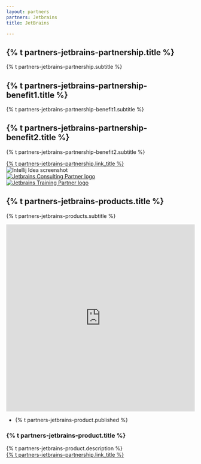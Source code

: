 ```yaml
---
layout: partners
partners: Jetbrains
title: JetBrains

---
```


<div class="container content-lg">
	<div class="title-v1">
		<h2>{% t partners-jetbrains-partnership.title %}</h2>
		<p>{% t partners-jetbrains-partnership.subtitle %}</p>
	</div>
	<div class="row">
		<div class="col-md-6 content-boxes-v3 margin-bottom-40">
			<div class="clearfix margin-bottom-30">
				<i class="icon-custom icon-md rounded-x icon-bg-u fa fa-check"></i>
				<div class="content-boxes-in-v3">
					<h2 class="heading-sm">{% t partners-jetbrains-partnership-benefit1.title %}</h2>
					<p>{% t partners-jetbrains-partnership-benefit1.subtitle %}</p>
				</div>
			</div>
			<div class="clearfix margin-bottom-30">
				<i class="icon-custom icon-md rounded-x icon-bg-u fa fa-check"></i>
				<div class="content-boxes-in-v3">
					<h2 class="heading-sm">{% t partners-jetbrains-partnership-benefit2.title %}</h2>
					<p>{% t partners-jetbrains-partnership-benefit2.subtitle %}</p>
				</div>
			</div>
			<div class="row margin-bottom-40 text-center">
				<a href="{{site.baseurl}}/company/#contactus" class="btn-u btn-u-lg">
					{% t partners-jetbrains-partnership.link_title %}
				</a>
			</div>
		</div>
		<div class="col-md-6">
			<img class="img-responsive" src="{{site.baseurl}}/assets/unify-1.9/img/partners/jetbrains/intellij_screenshot.png" alt="Intellij Idea screenshot">
		</div>
	</div>
	<div class="row margin-top-60 margin-bottom-60">
		<div class="col-md-6">
			<a href="https://www.jetbrains.com/company/partners/#countries=United%20Kingdom"><img class="img-responsive pull-right jetbrains-logo-partners" src="{{site.baseurl}}/assets/unify-1.9/img/partners/jetbrains/Jetbrains_ConsultingPartner.png" alt="Jetbrains Consulting Partner logo"></a>
		</div>
		<div class="col-md-6">
			<a href="https://www.jetbrains.com/company/partners/#countries=United%20Kingdom"><img class="img-responsive pull-left jetbrains-logo-partners" src="{{site.baseurl}}/assets/unify-1.9/img/partners/jetbrains/Jetbrains_TrainingPartner.png" alt="Jetbrains Training Partner logo"></a>
		</div>
	</div>
	<div class="row">
		<div class="title-v1">
			<h2>{% t partners-jetbrains-products.title  %}</h2>
			<p>{% t partners-jetbrains-products.subtitle  %}</p>
		</div>
		<div class="news-v3 margin-bottom-30 bg-color-white"> 
			<div class="img-responsive full-width"> <iframe height="500" width="100%" src="https://www.youtube.com/embed/XHnuMjah6ps" frameborder="0" allowfullscreen="true"></iframe> </div>
			<div class="news-v3-in"> 
			<ul class="list-inline posted-info">
			<li>{% t partners-jetbrains-product.published %}</li> 
			</ul> 
			<h3>{% t partners-jetbrains-product.title %}</h3>
			{% t partners-jetbrains-product.description %}
			</div>
		</div>
	</div>
	<div class="row text-center">
		<a href="{{site.baseurl}}/company/#contactus" class="btn-u btn-u-lg">
			{% t partners-jetbrains-partnership.link_title %}
		</a>
	</div>
</div>
